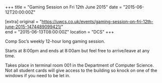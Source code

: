 +++
title = "Gaming Session on Fri 12th June 2015"
date = "2015-06-12T20:00:00Z"

[extra]
original = "https://uwcs.co.uk/events/gaming-session-on-fri-12th-june-2015-1474489099421/"    
end = "2015-06-13T08:00:00Z"
location = "DCS"
+++

Comp Soc’s weekly 12-hour long gaming session.

Starts at 8:00pm and ends at 8:00am but feel free to arrive/leave at any time.

Takes place in terminal room 001 in the Department of Computer Science. Not all student cards will give access to the building so knock on one of the windows if you need to be let in.

